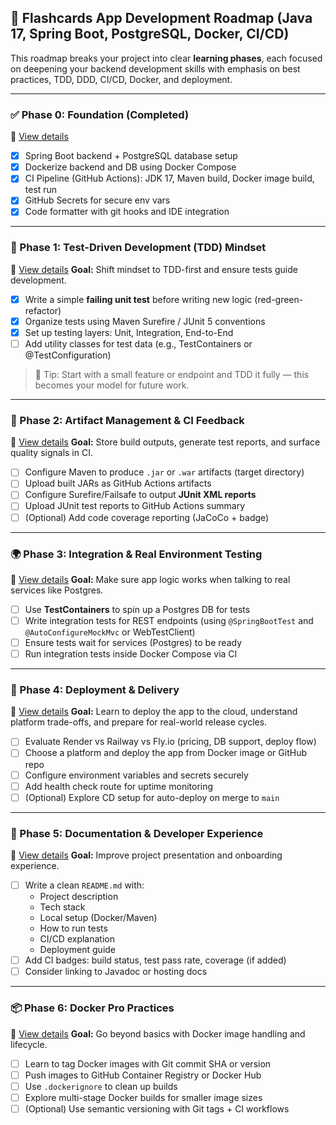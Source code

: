 ## 📘 Flashcards App Development Roadmap (Java 17, Spring Boot, PostgreSQL, Docker, CI/CD)

This roadmap breaks your project into clear **learning phases**, each focused on deepening your backend development skills with emphasis on best practices, TDD, DDD, CI/CD, Docker, and deployment.

---

### ✅ Phase 0: Foundation (Completed)
📄 [View details](phase-0-foundation.md)
- [x] Spring Boot backend + PostgreSQL database setup
- [x] Dockerize backend and DB using Docker Compose
- [x] CI Pipeline (GitHub Actions): JDK 17, Maven build, Docker image build, test run
- [x] GitHub Secrets for secure env vars
- [x] Code formatter with git hooks and IDE integration

---

### 🚧 Phase 1: Test-Driven Development (TDD) Mindset
📄 [View details](phase-1-tdd.md)
**Goal:** Shift mindset to TDD-first and ensure tests guide development.

- [x] Write a simple **failing unit test** before writing new logic (red-green-refactor)
- [x] Organize tests using Maven Surefire / JUnit 5 conventions
- [x] Set up testing layers: Unit, Integration, End-to-End
- [ ] Add utility classes for test data (e.g., TestContainers or @TestConfiguration)

> 📌 Tip: Start with a small feature or endpoint and TDD it fully — this becomes your model for future work.

---

### 🎯 Phase 2: Artifact Management & CI Feedback
📄 [View details](phase-2-artifacts-ci-feedback.md)
**Goal:** Store build outputs, generate test reports, and surface quality signals in CI.

- [ ] Configure Maven to produce `.jar` or `.war` artifacts (target directory)
- [ ] Upload built JARs as GitHub Actions artifacts
- [ ] Configure Surefire/Failsafe to output **JUnit XML reports**
- [ ] Upload JUnit test reports to GitHub Actions summary
- [ ] (Optional) Add code coverage reporting (JaCoCo + badge)

---

### 🌍 Phase 3: Integration & Real Environment Testing
📄 [View details](phase-3-integration-tests.md)
**Goal:** Make sure app logic works when talking to real services like Postgres.

- [ ] Use **TestContainers** to spin up a Postgres DB for tests
- [ ] Write integration tests for REST endpoints (using `@SpringBootTest` and `@AutoConfigureMockMvc` or WebTestClient)
- [ ] Ensure tests wait for services (Postgres) to be ready
- [ ] Run integration tests inside Docker Compose via CI

---

### 🚀 Phase 4: Deployment & Delivery
📄 [View details](phase-4-deployment.md)
**Goal:** Learn to deploy the app to the cloud, understand platform trade-offs, and prepare for real-world release cycles.

- [ ] Evaluate Render vs Railway vs Fly.io (pricing, DB support, deploy flow)
- [ ] Choose a platform and deploy the app from Docker image or GitHub repo
- [ ] Configure environment variables and secrets securely
- [ ] Add health check route for uptime monitoring
- [ ] (Optional) Explore CD setup for auto-deploy on merge to `main`

---

### 📄 Phase 5: Documentation & Developer Experience
📄 [View details](phase-5-docs-devx.md)
**Goal:** Improve project presentation and onboarding experience.

- [ ] Write a clean `README.md` with:
  - Project description
  - Tech stack
  - Local setup (Docker/Maven)
  - How to run tests
  - CI/CD explanation
  - Deployment guide
- [ ] Add CI badges: build status, test pass rate, coverage (if added)
- [ ] Consider linking to Javadoc or hosting docs

---

### 📦 Phase 6: Docker Pro Practices
📄 [View details](phase-6-docker-pro.md)
**Goal:** Go beyond basics with Docker image handling and lifecycle.

- [ ] Learn to tag Docker images with Git commit SHA or version
- [ ] Push images to GitHub Container Registry or Docker Hub
- [ ] Use `.dockerignore` to clean up builds
- [ ] Explore multi-stage Docker builds for smaller image sizes
- [ ] (Optional) Use semantic versioning with Git tags + CI workflows
